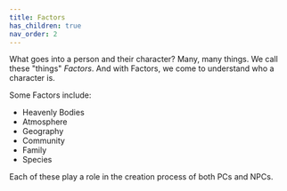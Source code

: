 ```yaml
---
title: Factors
has_children: true
nav_order: 2
---
```


What goes into a person and their character? Many, many things. We call these "things" *Factors*. And with Factors, we come to understand who a character is.

Some Factors include:

* Heavenly Bodies
* Atmosphere
* Geography
* Community
* Family
* Species

Each of these play a role in the creation process of both PCs and NPCs.
